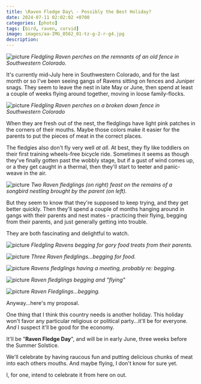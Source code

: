 ```yaml
---
title: \Raven Fledge Day\ - Possibly the Best Holiday?
date: 2024-07-11 02:02:02 +0700
categories: [photo]
tags: [bird, raven, corvid]
image: images/aa-IMG_0562_01-tz-g-2-r-g4.jpg
description: 
---
```


![picture](images/aa-IMG_0562_01-tz-g-2-r-g4.jpg)
*Fledgling Raven perches on the remnants of an old fence in Southwestern Colorado.*

It's currently mid-July here in Southwestern Colorado, and for the last month or so I've been seeing gangs of Ravens sitting on fences and Juniper snags. They seem to leave the nest in late May or June, then spend at least a couple of weeks flying around together, moving in loose family-flocks.

![picture](images/aa-IMG_0561_03-g-tz-r.jpg)
*Fledgling Raven perches on a broken down fence in Southwestern Colorado*

When they are fresh out of the nest, the fledglings have light pink patches in the corners of their mouths. Maybe those colors make it easier for the parents to put the pieces of meat in the correct places.

The fledgies also don't fly very well _at all_. At best, they fly like toddlers on their first training wheels-free bicycle ride. Sometimes it seems as though they've finally gotten past the wobbly stage, but if a gust of wind comes up, or a they get caught in a thermal, then they'll start to teeter and panic-weave in the air.

![picture](images/aa-IMG_6520-g-r.jpg)
*Two Raven fledglings (on right) feast on the remains of a songbird nestling brought by the parent (on left).*

But they seem to know that they're supposed to keep trying, and they get better quickly. Then they'll spend a couple of months hanging around in gangs with their parents and nest mates - practicing their flying, begging from their parents, and just generally getting into trouble.

They are both fascinating and delightful to watch.

![picture](images/aa-IMG_6191-g-r.jpg)
*Fledgling Ravens begging for gory food treats from their parents.*

![picture](images/aa-IMG_6193-g-r.jpg)
*Three Raven fledglings...begging for food.*

![picture](images/aa-IMG_6195-g-r.jpg)
*Ravens fledglings having a meeting, probably re: begging.*

![picture](images/aa-IMG_6196-g-r.jpg)
*Raven fledglings begging and "flying"*

![picture](images/aa-IMG_6199-g-r.jpg)
*Raven Fledglings...begging.*

Anyway...here's my proposal.

One thing that I think this country needs is another holiday. This holiday won't favor any particular religious or political party...it'll be for everyone. _And_ I suspect it'll be good for the economy.

It'll be "**Raven Fledge Day**", and will be in early June, three weeks before the Summer Solstice.

We'll celebrate by having raucous fun and putting delicious chunks of meat into each others mouths. And maybe flying, I don't know for sure yet.

I, for one, intend to celebrate it from here on out.

